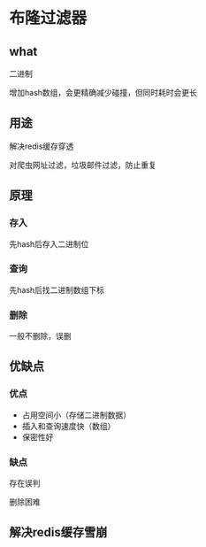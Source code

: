 # 布隆过滤器

## what

二进制

增加hash数组，会更精确减少碰撞，但同时耗时会更长

## 用途

解决redis缓存穿透

对爬虫网址过滤，垃圾邮件过滤，防止重复

## 原理

### 存入

先hash后存入二进制位

### 查询

先hash后找二进制数组下标

### 删除

一般不删除，误删

## 优缺点

### 优点

+ 占用空间小（存储二进制数据）
+ 插入和查询速度快（数组）
+ 保密性好

### 缺点

存在误判

删除困难

## 解决redis缓存雪崩

